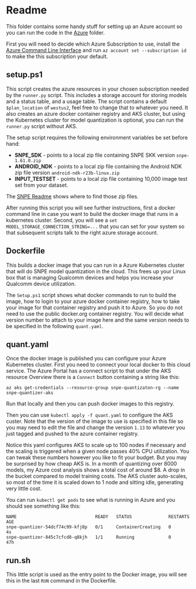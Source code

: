 # Readme

This folder contains some handy stuff for setting up an Azure account so you can run the code
in the [Azure](../Azure/readme.md) folder.

First you will need to decide which Azure Subscription to use, install the
[Azure Command Line Interface](https://docs.microsoft.com/en-us/cli/azure/install-azure-cli-windows?tabs=azure-cli)
and run `az account set --subscription id` to make the this subscription your default.

## setup.ps1

This script creates the azure resources in your chosen subscription needed by the `runner.py`
script.  This includes a storage account for storing models and a status table, and a usage table.
The script contains a default `$plan_location` of `westus2`, feel free to change that to whatever
you need.  It also creates an azure docker container registry and AKS cluster, but using the
Kubernetes cluster for model quantization is optional, you can run the `runner.py` script without
AKS.

The setup script requires the following environment variables be set before hand:

- **SNPE_SDK** - points to a local zip file containing SNPE SKK version `snpe-1.61.0.zip`
- **ANDROID_NDK** - points to a local zip file containing the Android NDK zip file version `android-ndk-r23b-linux.zip`
- **INPUT_TESTSET** - points to a local zip file containing 10,000 image test set from your dataset.

The [SNPE Readme](../snpe/readme.md) shows where to find those zip files.

After running this script you will see further instructions, first a docker command line in case you
want to build the docker image that runs in a kubernetes cluster.  Second, you will see a
`set MODEL_STORAGE_CONNECTION_STRING=...` that you can set for your system so that subsequent scripts
talk to the right azure storage account.

## Dockerfile

This builds a docker image that you can run in a Azure Kubernetes cluster that will do SNPE model
quantization in the cloud.  This frees up your Linux box that is managing Qualcomm devices and helps
you increase your Qualcomm device utilization.

The `Setup.ps1` script shows what docker commands to run to build the image, how to login to your
azure docker container registry, how to take your image for that container registry and push it
to Azure.  So you do not need to use the public docker.org container registry.  You will decide
what version number to attach to your image here and the same version needs to be specified in the
following `quant.yaml`.

## quant.yaml

Once the docker image is published you can configure your Azure Kubernetes cluster. First
you need to connect your local docker to this cloud service.  The Azure Portal has a connect
script to that under the AKS resource Overview there is a `Connect` button containing a string
like this:
```
az aks get-credentials --resource-group snpe-quantizaton-rg --name snpe-quantizer-aks
```
Run that locally and then you can push docker images to this registry.

Then you can use `kubectl apply -f quant.yaml` to configure the AKS custer.  Note that the version
of the image to use is specified in this file so you may need to edit the file and change the
version `1.13` to whatever you just tagged and pushed to the azure container registry.

Notice this yaml configures AKS to scale up to 100 nodes if necessary and the scaling is triggered
when a given node passes 40% CPU utilization.  You can tweak these numbers however you like to fit
your budget. But you may be surprised by how cheap AKS is. In a month of quantizing over 8000
models, my Azure cost analysis shows a total cost of around $8. A drop in the bucket compared to
model training costs. The AKS cluster auto-scales, so most of the time it is scaled down to 1 node
and sitting idle, generating very little cost.

You can run `kubectl get pods` to see what is running in Azure and you should see something like this:
```
NAME                              READY   STATUS              RESTARTS   AGE
snpe-quantizer-54dcf74c99-kfj8p   0/1     ContainerCreating   0          4s
snpe-quantizer-845c7cfcd8-q8kjh   1/1     Running             0          47h
```

## run.sh

This little script is used as the entry point to the Docker image, you will see this in the last
`RUN` command in the Dockerfile.
